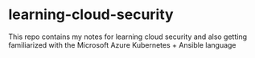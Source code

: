 # learning-cloud-security
This repo contains my notes for learning cloud security and also getting familiarized with the Microsoft Azure Kubernetes + Ansible language
